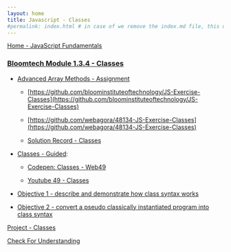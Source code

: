 ```yaml
---
layout: home
title: Javascript - Classes
#permalink: index.html # in case of we remove the index.md file, this doc will be the index page
---
```


<div class="row">
<div class="columnStmt" markdown="1">

[Home - JavaScript Fundamentals](../README.md) 

### [Bloomtech Module 1.3.4 - Classes](https://bloomtech.instructure.com/courses/1591/pages/objective-1-describe-and-demonstrate-how-class-syntax-works?module_item_id=612929)

-   [Advanced Array Methods - Assignment](./index.js)

    -   [https://github.com/bloominstituteoftechnology/JS-Exercise-Classes](https://github.com/bloominstituteoftechnology/JS-Exercise-Classes)
  
    -   [https://github.com/webagora/48134-JS-Exercise-Classes](https://github.com/webagora/48134-JS-Exercise-Classes)

    -   [Solution Record - Classes](https://bloomtech.instructure.com/courses/1591/modules/items/612948)

-   [Classes - Guided](./note134.js):

    -   [Codepen: Classes - Web49](https://codepen.io/BritHemming/pen/VwzvWMg?editors=0012)
  
    -   [Youtube 49 - Classes](https://youtu.be/-mDWfqpt10U)
 
-   [Objective 1 - describe and demonstrate how class syntax works](./Objects/Object_1.md)

-   [Objective 2 - convert a pseudo classically instantiated program into class syntax](./Objects/Object_2.md)

[Project - Classes](./Objects/Project.md)

[Check For Understanding](./Objects/Understanding.md)


</div>
</div>